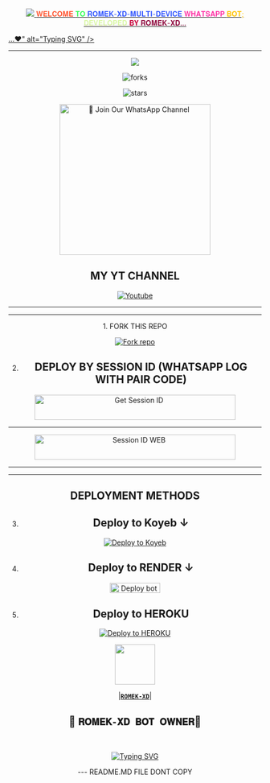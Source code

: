 <br>
 </p>
    <p align="center">
<a href="https://git.io/typing-svg"><img src="https://readme-typing-svg.demolab.com?font=EB+Garamond&weight=800&size=28&duration=4000&pause=1000&random=false&width=435&lines=<p align="center">
  <span style="color: #FF5733;">𝐖𝐄𝐋𝐂𝐎𝐌𝐄 </span>
  <span style="color: #33FF57;">𝐓𝐎 </span>
  <span style="color: #3357FF;">𝐑𝐎𝐌𝐄𝐊-𝐗𝐃-𝐌𝐔𝐋𝐓𝐈-𝐃𝐄𝐕𝐈𝐂𝐄 </span>
  <span style="color: #FF33A6;">𝐖𝐇𝐀𝐓𝐒𝐀𝐏𝐏 </span>
  <span style="color: #FFC300;">𝐁𝐎𝐓; </span>
  <span style="color: #DAF7A6;">𝐃𝐄𝐕𝐄𝐋𝐎𝐏𝐄𝐃 </span>
  <span style="color: #C70039;">𝐁𝐘 </span>
  <span style="color: #900C3F;">𝐑𝐎𝐌𝐄𝐊-𝐗𝐃...</span>
</p>
...❤️" alt="Typing SVG" /></a>

<div align="center">
</p

<hr>
<hr>
<p align="center">
<a href="https://github.com/ROMEKTRICKS/ROMEK-XD">
    <img src="https://files.catbox.moe/hg86c0.jpg">
  </a>


    

![forks](https://img.shields.io/github/forks/ROMEKTRICKS/ROMEK-XD?label=Forks&style=social)

![stars](https://img.shields.io/github/stars/ROMEKTRICKS/ROMEK-XD?style=social)




<a href="https://https://whatsapp.com/channel/0029VakaPzeD38CV78dbGf0e"><img src="https://img.shields.io/badge/%E2%9D%A4%EF%B8%8F%E2%80%8D%20Join%20Our%20WhatsApp%20Channel%F0%9F%91%A8%E2%80%8D%F0%9F%92%BB-green" alt="📎 Join Our WhatsApp Channel" width="300"></a>



## MY YT CHANNEL

[![Youtube](https://telegra.ph/file/eebe86c26e98ffeae39ea.jpg)](https://youtube.com/@romek-xd9) 

</details>





<hr>

<hr>
1. FORK THIS REPO


<a href='https://github.com/ROMEKTRICKS/ROMEK-XD/fork' target="_blank"><img alt='Fork repo' src='https://img.shields.io/badge/Fork This Repo-black?style=for-the-badge&logo=git&logoColor=white'/></a>


2. ## DEPLOY BY SESSION ID (WHATSAPP LOG WITH PAIR CODE)

<a href='https://replit.com/@/https://replit.com/@salmanikhani426/ROMEK-XD-PAIR-1' target="_blank"><img alt='Get Session ID' src='https://img.shields.io/badge/%F0%9F%9A%80%EF%B8%8F%E2%80%8D%201-OUR%F0%9F%93%8B%20%20PAIR%20CODE%20WEB%F0%9F%91%A8%E2%80%8D%F0%9F%92%BB-yellow' width="400" height="50" alt="Deploy bot"/></a>

<hr>
<a href='https://replit.com/@salmanikhani426/ROMEK-XD-PAIR' target="_blank"><img alt='Session ID WEB' src='https://img.shields.io/badge/%F0%9F%9A%80%EF%B8%8F%E2%80%8D%202-OUR%F0%9F%93%8B%20%20PAIR%20CODE%20WEB%F0%9F%91%A8%E2%80%8D%F0%9F%92%BB-RED' width="400" height="50" alt="Deploy bot"/></a>

<hr>
<hr>

## DEPLOYMENT METHODS
3. ## Deploy to Koyeb ↓

[![Deploy to Koyeb](https://www.koyeb.com/static/images/deploy/button.svg)](https://app.koyeb.com/deploy?name=ROMEK-XD&type=git&repository=ROMEKTRICKS%2FROMEK-XD&branch=ROMEK-XD&builder=dockerfile&env%5BAUTO_REACT%5D=true&env%5BAUTO_STATUS_SEEN%5D=true&env%5BSESSION_ID%5D=&ports=8000%3Bhttp%3B%2F)

4. ## Deploy to RENDER ↓

<a href="https://dashboard.render.com/" target="blank"><img align="center" src="https://telegra.ph/file/c15e952f017c10e12f431.jpg" width="100" height="20" alt="Deploy bot"/></a>

5. ## Deploy to HEROKU

[![Deploy to HEROKU](https://www.herokucdn.com/deploy/button.svg)](https://dashboard.heroku.com/new?template=https://github.com/ROMEKTRICKS/ROMEK-XD)



   <a href="https://github.com/ROMEKTRICKS/"><img src="https://files.catbox.moe/fgpxbl.jpg" width=80 height=80></a>   

|**[`ROMEK-XD`](https://github.com/ROMEKTRICKS)**|

## 👑 `𝐑𝐎𝐌𝐄𝐊-𝐗𝐃 𝐁𝐎𝐓 𝐎𝐖𝐍𝐄𝐑`👨 

 <br>
 </p>
    <p align="center">
<a href="https://git.io/typing-svg"><img src="https://readme-typing-svg.demolab.com?font=EB+Garamond&weight=800&size=28&duration=4000&pause=1000&random=false&width=435&lines=THANKS+ALL+USE;MY+BOT+ROMEK-XD" alt="Typing SVG" /></a>
<p>---
README.MD FILE DONT COPY </p>
